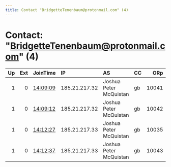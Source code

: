 ```yaml
---
title: Contact "BridgetteTenenbaum@protonmail.com" (4)
---
```


# Contact: "BridgetteTenenbaum@protonmail.com" (4)

|   Up |   Ext | JoinTime                                                                                            | IP            | AS                     | CC   |   ORp |   Dirp | OS    | Version   | Nickname     |   eFamMembers |
|-----:|------:|:----------------------------------------------------------------------------------------------------|:--------------|:-----------------------|:-----|------:|-------:|:------|:----------|:-------------|--------------:|
|    1 |     0 | [14:09:09](https://metrics.torproject.org/rs.html#details/9CC3E9C1F4196D4F11F2B815F8EA0B630A1FCC88) | 185.21.217.32 | Joshua Peter McQuistan | gb   | 10041 |  20041 | Linux | 0.4.3.5   | BigDaddy     |             1 |
|    1 |     0 | [14:09:12](https://metrics.torproject.org/rs.html#details/017B08CC163424CD6ABA4ADD4042B4174D494732) | 185.21.217.32 | Joshua Peter McQuistan | gb   | 10042 |  20042 | Linux | 0.4.3.5   | Bigdaddy     |             1 |
|    1 |     0 | [14:12:27](https://metrics.torproject.org/rs.html#details/8ADE13FE81E95717711438D3ABD0402031C80F31) | 185.21.217.33 | Joshua Peter McQuistan | gb   | 10035 |  20035 | Linux | 0.4.3.5   | LittleSister |             1 |
|    1 |     0 | [14:12:37](https://metrics.torproject.org/rs.html#details/E08F2FD44CC16B7015138DC95507A660BEB8851D) | 185.21.217.33 | Joshua Peter McQuistan | gb   | 10043 |  20043 | Linux | 0.4.3.5   | LittleSister |             1 |
